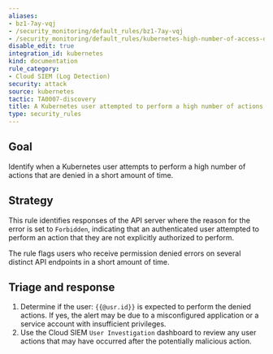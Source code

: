 ```yaml
---
aliases:
- bz1-7ay-vqj
- /security_monitoring/default_rules/bz1-7ay-vqj
- /security_monitoring/default_rules/kubernetes-high-number-of-access-denied
disable_edit: true
integration_id: kubernetes
kind: documentation
rule_category:
- Cloud SIEM (Log Detection)
security: attack
source: kubernetes
tactic: TA0007-discovery
title: A Kubernetes user attempted to perform a high number of actions that were denied
type: security_rules
---
```


## Goal
Identify when a Kubernetes user attempts to perform a high number of actions that are denied in a short amount of time.

## Strategy
This rule identifies responses of the API server where the reason for the error is set to `Forbidden`, indicating that an authenticated user attempted to perform an action that they are not explicitly authorized to perform.

The rule flags users who receive permission denied errors on several distinct API endpoints in a short amount of time.

## Triage and response
1. Determine if the user: `{{@usr.id}}` is expected to perform the denied actions. If yes, the alert may be due to a misconfigured application or a service account with insufficient privileges.
2. Use the Cloud SIEM `User Investigation` dashboard to review any user actions that may have occurred after the potentially malicious action.
